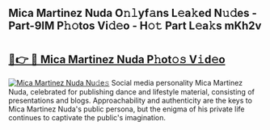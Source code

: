 ## Mica Martinez Nuda O𝚗𝚕yf𝚊ns L𝚎a𝚔ed N𝚞𝚍es - Part-9IM P𝚑𝚘tos Vi𝚍𝚎o - H𝚘𝚝 Part L𝚎a𝚔s mKh2v

# <h2><a href="http://kf9fk9.oniu.top/?m=Mica+Martinez+Nuda">🔗👉 🔴 Mica Martinez Nuda P𝚑ot𝚘𝚜 V𝚒d𝚎o</a></h2>

[![Mica Martinez Nuda Nu𝚍e𝚜](https://i.imgur.com/0qMVB7G.gif)](http://kf9fk9.oniu.top/?m=Mica+Martinez+Nuda)
Social media personality Mica Martinez Nuda, celebrated for publishing dance and lifestyle material, consisting of presentations and blogs. Approachability and authenticity are the keys to Mica Martinez Nuda's public persona, but the enigma of his private life continues to captivate the public's imagination.  
